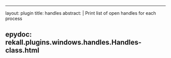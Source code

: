 
---
layout: plugin
title: handles
abstract: |
    Print list of open handles for each process

epydoc: rekall.plugins.windows.handles.Handles-class.html
---
